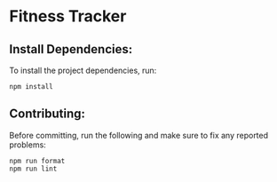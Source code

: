 # Fitness Tracker

## Install Dependencies:

To install the project dependencies, run:

```
npm install
```

## Contributing:

Before committing, run the following and make sure to fix any reported problems:

```
npm run format
npm run lint
```
